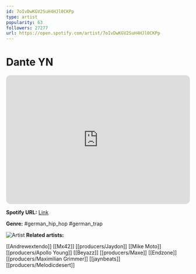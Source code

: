 ```yaml
---
id: 7oIvDwKGV2SuH4HJl0CKPp
type: artist
popularity: 63
followers: 27277
url: https://open.spotify.com/artist/7oIvDwKGV2SuH4HJl0CKPp
---
```

# Dante YN

<iframe style="border-radius:12px" src="https://open.spotify.com/embed/artist/7oIvDwKGV2SuH4HJl0CKPp" width="100%" height="352" frameBorder="0" allowfullscreen="" allow="autoplay; clipboard-write; encrypted-media; fullscreen; picture-in-picture" loading="lazy"></iframe>

**Spotify URL:** [Link](https://open.spotify.com/artist/7oIvDwKGV2SuH4HJl0CKPp)

**Genre:**  #german_hip_hop #german_trap

![Artist](https://i.scdn.co/image/ab6761610000e5eb9c3e08d4239e54678b7326df)
**Related artists:**

[[Andrewextendo]]
[[Mx42]]
[[producers/Jaydon]]
[[Mike Moto]]
[[producers/Apollo Young]]
[[Beyazz]]
[[producers/Maxe]]
[[Endzone]]
[[producers/Maximilian Grimmer]]
[[jaynbeats]]
[[producers/Melodicdesert]]
